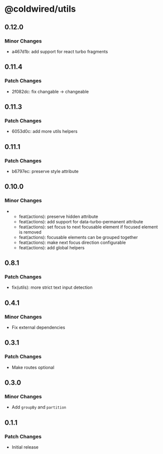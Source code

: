 # @coldwired/utils

## 0.12.0

### Minor Changes

- a467d1b: add support for react turbo fragments

## 0.11.4

### Patch Changes

- 2f082dc: fix changable -> changeable

## 0.11.3

### Patch Changes

- 6053d0c: add more utils helpers

## 0.11.1

### Patch Changes

- b6797ec: preserve style attribute

## 0.10.0

### Minor Changes

- - feat(actions): preserve hidden attribute
  - feat(actions): add support for data-turbo-permanent attribute
  - feat(actions): set focus to next focusable element if focused element is removed
  - feat(actions): focusable elements can be grouped together
  - feat(actions): make next focus direction configurable
  - feat(actions): add global helpers

## 0.8.1

### Patch Changes

- fix(utils): more strict text input detection

## 0.4.1

### Minor Changes

- Fix external dependencies

## 0.3.1

### Patch Changes

- Make routes optional

## 0.3.0

### Minor Changes

- Add `groupBy` and `partition`

## 0.1.1

### Patch Changes

- Initial release
